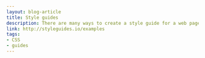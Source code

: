 ```yaml
---
layout: blog-article
title: Style guides
description: There are many ways to create a style guide for a web page. Here we have an awesome collection of articles and examples to get inspired.
link: http://styleguides.io/examples
tags:
- CSS
- guides
---
```

